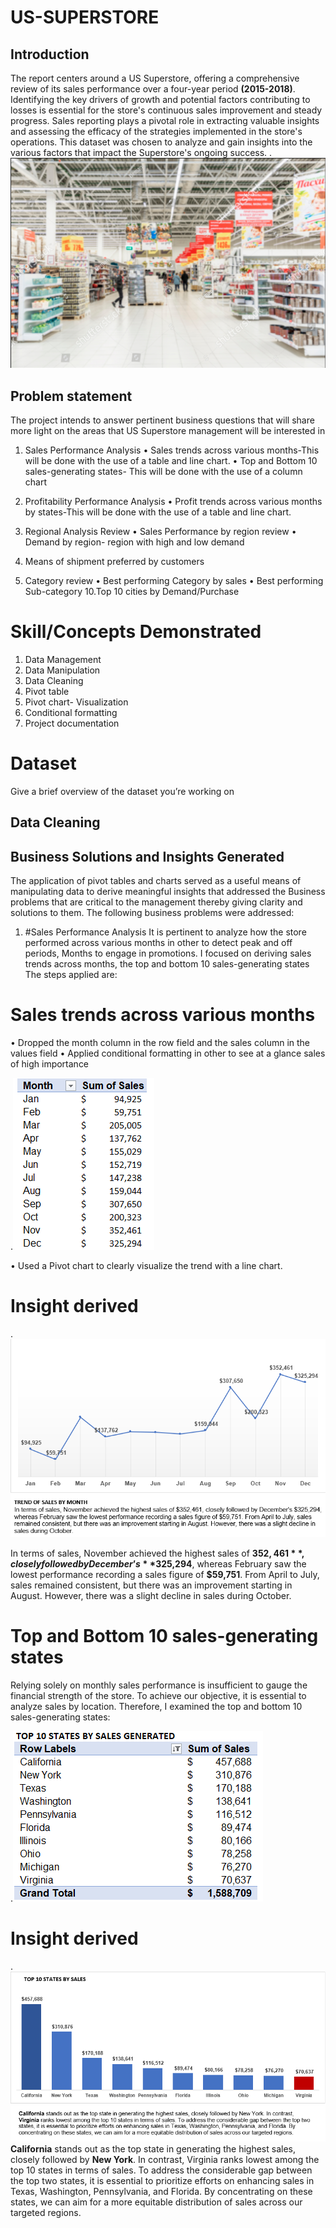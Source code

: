 # US-SUPERSTORE
## Introduction
The report centers around a US Superstore, offering a comprehensive review of its sales performance over a four-year period **(2015-2018)**. Identifying the key drivers of growth and potential factors contributing to losses is essential for the store's continuous sales improvement and steady progress. Sales reporting plays a pivotal role in extracting valuable insights and assessing the efficacy of the strategies implemented in the store's operations. This dataset was chosen to analyze and gain insights into the various factors that impact the Superstore's ongoing success.
.![](store.png)

## Problem statement
The project intends to answer pertinent business questions that will share more light on the areas that US Superstore management will be interested in 
1.	Sales Performance Analysis
•	Sales trends across various months-This will be done with the use of a table and line chart.
•	Top and Bottom 10 sales-generating states- This will be done with the use of a column chart

3.	Profitability Performance Analysis
•	Profit trends across various months by states-This will be done with the use of a table and line chart.

5.	 Regional Analysis Review
•	Sales Performance by region review
•	Demand by region- region with high and low demand

7.	Means of shipment preferred by customers
   
9.	Category review
•	Best performing Category by sales
•	Best performing Sub-category
10.Top 10 cities by Demand/Purchase
    
	
# Skill/Concepts Demonstrated
1.	Data Management
2.	Data Manipulation
3.	Data Cleaning
4.	Pivot table
5.	Pivot chart- Visualization
6.	Conditional formatting
7.	Project documentation
   
# Dataset
Give a brief overview of the dataset you’re working on 

## Data Cleaning 

## Business Solutions and Insights Generated
The application of pivot tables and charts served as a useful means of manipulating data to derive meaningful insights that addressed the Business problems that are critical to the management thereby giving clarity and solutions to them. The following business problems were addressed:
1.	#Sales Performance Analysis
It is pertinent to analyze how the store performed across various months in other to detect peak and off periods, Months to engage in promotions. I focused on deriving sales trends across months, the top and bottom 10 sales-generating states
The steps applied are:

# Sales trends across various months
•	Dropped the month column in the row field and the sales column in the values field
•	Applied conditional formatting in other to see at a glance sales of high importance

 .![ ](SBMT.png)
 
•	Used a Pivot chart to clearly visualize the trend with a line chart.


# Insight derived

.![ ](TSM.png)

In terms of sales, November achieved the highest sales of **$352,461**, closely followed by December’s **$325,294**, whereas February saw the lowest performance recording a sales figure of **$59,751**. From April to July, sales remained consistent, but there was an improvement starting in August. However, there was a slight decline in sales during October.

# Top and Bottom 10 sales-generating states

Relying solely on monthly sales performance is insufficient to gauge the financial strength of the store. To achieve our objective, it is essential to analyze sales by location. Therefore, I examined the top and bottom 10 sales-generating states:

.![](T10TS.png)


# Insight derived


.![](T10S.png)
**California** stands out as the top state in generating the highest sales, closely followed by **New York**. In contrast, Virginia ranks lowest among the top 10 states in terms of sales. To address the considerable gap between the top two states, it is essential to prioritize efforts on enhancing sales in Texas, Washington, Pennsylvania, and Florida. By concentrating on these states, we can aim for a more equitable distribution of sales across our targeted regions.

